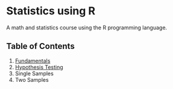 # Statistics using R
A math and statistics course using the R programming language.

## Table of Contents

1. [Fundamentals](/Fundamentals/Index.md)
2. [Hypothesis Testing](/Hypothesis-Testing/Index.md)
3. Single Samples
4. Two Samples